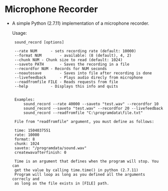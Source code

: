 # Microphone Recorder 
 - A simple Python (2.7.11) implementation of a microphone recorder.
 
	Usage:
  
		sound_record [options]
		
		--rate NUM		- sets recording rate (default: 10000)
		--format NUM		- available: (8 (default), 4, 2)
		--chunk	NUM	- Chunk size to read (default: 1024)
		--saveto PATH		- Saves the recording in a file
		--recordfor NUM	- Records for NUM seconds
		--noautosave		- Saves into file after recording is done
		--livefeedback		- Plays audio direcly from microphone
		--readfromfile FILE	- Reads requests from file
		--help			- Displays this info and quits
		
		
		Examples:
			sound_record --rate 40000 --saveto "test.wav" --recordfor 10
			sound_record --saveto "test.wav" --recordfor 20 --livefeedback
			sound_record --readfromfile "C:\programdata\file.txt"
		
		File from "readfromfile" argument, you must define as follows:
		
		time: 1504037551
		rate: 10000
		format: 8
		chunk: 1024
		saveto: "/programdata/sound.wav"
		createwavafterfinish: 0
		
		Time is an argument that defines when the program will stop. You can
		get the value by calling time.time() in python (2.7.11)
		Program will loop as long as you defined all the arguments correcly and
		as long as the file exists in [FILE] path.
		
